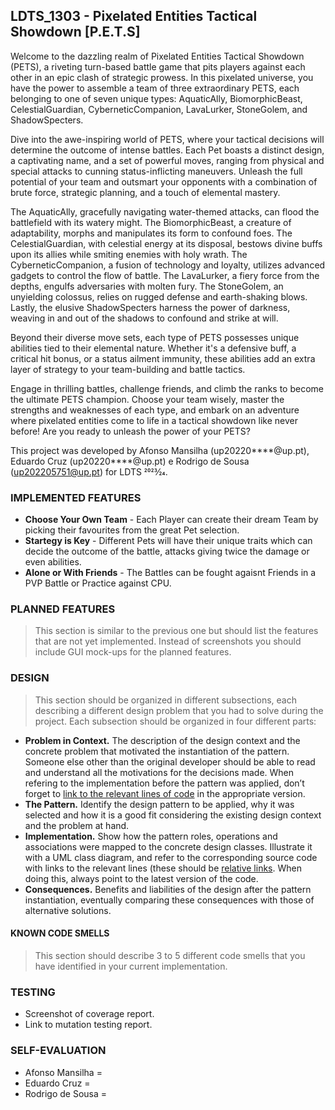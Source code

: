 ## LDTS_1303 - Pixelated Entities Tactical Showdown [P.E.T.S]

Welcome to the dazzling realm of Pixelated Entities Tactical Showdown (PETS), a riveting turn-based battle game that pits players against each other in an epic clash of strategic prowess. In this pixelated universe, you have the power to assemble a team of three extraordinary PETS, each belonging to one of seven unique types: AquaticAlly, BiomorphicBeast, CelestialGuardian, CyberneticCompanion, LavaLurker, StoneGolem, and ShadowSpecters.

Dive into the awe-inspiring world of PETS, where your tactical decisions will determine the outcome of intense battles. Each Pet boasts a distinct design, a captivating name, and a set of powerful moves, ranging from physical and special attacks to cunning status-inflicting maneuvers. Unleash the full potential of your team and outsmart your opponents with a combination of brute force, strategic planning, and a touch of elemental mastery.

The AquaticAlly, gracefully navigating water-themed attacks, can flood the battlefield with its watery might. The BiomorphicBeast, a creature of adaptability, morphs and manipulates its form to confound foes. The CelestialGuardian, with celestial energy at its disposal, bestows divine buffs upon its allies while smiting enemies with holy wrath. The CyberneticCompanion, a fusion of technology and loyalty, utilizes advanced gadgets to control the flow of battle. The LavaLurker, a fiery force from the depths, engulfs adversaries with molten fury. The StoneGolem, an unyielding colossus, relies on rugged defense and earth-shaking blows. Lastly, the elusive ShadowSpecters harness the power of darkness, weaving in and out of the shadows to confound and strike at will.

Beyond their diverse move sets, each type of PETS possesses unique abilities tied to their elemental nature. Whether it's a defensive buff, a critical hit bonus, or a status ailment immunity, these abilities add an extra layer of strategy to your team-building and battle tactics.

Engage in thrilling battles, challenge friends, and climb the ranks to become the ultimate PETS champion. Choose your team wisely, master the strengths and weaknesses of each type, and embark on an adventure where pixelated entities come to life in a tactical showdown like never before! Are you ready to unleash the power of your PETS?

This project was developed by Afonso Mansilha (up20220****@up.pt), Eduardo Cruz (up20220****@up.pt) e Rodrigo de Sousa (up202205751@up.pt) for LDTS 2023⁄24.

### IMPLEMENTED FEATURES

- **Choose Your Own Team** - Each Player can create their dream Team by picking their favourites from the great Pet selection.
- **Startegy is Key** - Different Pets will have their unique traits which can decide the outcome of the battle, attacks giving twice the damage or even abilities.
- **Alone or With Friends** - The Battles can be fought agaisnt Friends in a PVP Battle or Practice against CPU.

### PLANNED FEATURES

> This section is similar to the previous one but should list the features that are not yet implemented. Instead of screenshots you should include GUI mock-ups for the planned features.

### DESIGN

> This section should be organized in different subsections, each describing a different design problem that you had to solve during the project. Each subsection should be organized in four different parts:

- **Problem in Context.** The description of the design context and the concrete problem that motivated the instantiation of the pattern. Someone else other than the original developer should be able to read and understand all the motivations for the decisions made. When refering to the implementation before the pattern was applied, don’t forget to [link to the relevant lines of code](https://help.github.com/en/articles/creating-a-permanent-link-to-a-code-snippet) in the appropriate version.
- **The Pattern.** Identify the design pattern to be applied, why it was selected and how it is a good fit considering the existing design context and the problem at hand.
- **Implementation.** Show how the pattern roles, operations and associations were mapped to the concrete design classes. Illustrate it with a UML class diagram, and refer to the corresponding source code with links to the relevant lines (these should be [relative links](https://help.github.com/en/articles/about-readmes#relative-links-and-image-paths-in-readme-files). When doing this, always point to the latest version of the code.
- **Consequences.** Benefits and liabilities of the design after the pattern instantiation, eventually comparing these consequences with those of alternative solutions.

#### KNOWN CODE SMELLS

> This section should describe 3 to 5 different code smells that you have identified in your current implementation.

### TESTING

- Screenshot of coverage report.
- Link to mutation testing report.

### SELF-EVALUATION

- Afonso Mansilha =
- Eduardo Cruz = 
- Rodrigo de Sousa =